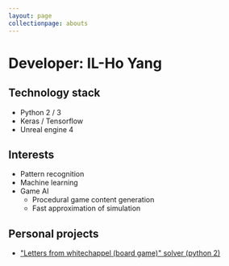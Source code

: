 ```yaml
---
layout: page
collectionpage: abouts
---
```


# Developer: IL-Ho Yang

## Technology stack

- Python 2 / 3
- Keras / Tensorflow
- Unreal engine 4

## Interests

- Pattern recognition
- Machine learning
- Game AI
  - Procedural game content generation
  - Fast approximation of simulation
  
## Personal projects

- ["Letters from whitechappel (board game)" solver (python 2)](./LFW_Solver/readme.md)
